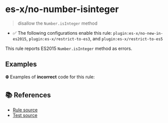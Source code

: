 # es-x/no-number-isinteger
> disallow the `Number.isInteger` method

- ✅ The following configurations enable this rule: `plugin:es-x/no-new-in-es2015`, `plugin:es-x/restrict-to-es3`, and `plugin:es-x/restrict-to-es5`

This rule reports ES2015 `Number.isInteger` method as errors.

## Examples

⛔ Examples of **incorrect** code for this rule:

<eslint-playground type="bad" code="/*eslint es-x/no-number-isinteger: error */
const b = Number.isInteger(value)
" />

## 📚 References

- [Rule source](https://github.com/ota-meshi/eslint-plugin-es-x/blob/master/lib/rules/no-number-isinteger.js)
- [Test source](https://github.com/ota-meshi/eslint-plugin-es-x/blob/master/tests/lib/rules/no-number-isinteger.js)
